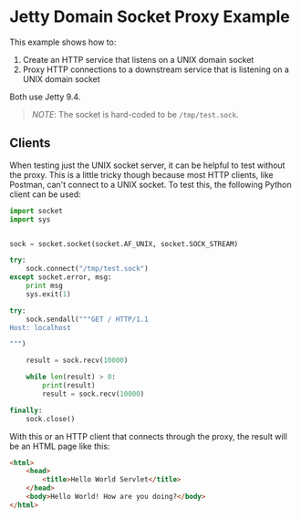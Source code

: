 # Jetty Domain Socket Proxy Example

This example shows how to:

1. Create an HTTP service that listens on a UNIX domain socket
2. Proxy HTTP connections to a downstream service that is listening on a UNIX domain socket

Both use Jetty 9.4. 

> *NOTE*: The socket is hard-coded to be `/tmp/test.sock`.

## Clients

When testing just the UNIX socket server, it can be helpful to test without the proxy. This is a little tricky though because most HTTP clients, like Postman, can't connect to a UNIX socket. To test this, the following Python client can be used:

```python
import socket
import sys


sock = socket.socket(socket.AF_UNIX, socket.SOCK_STREAM)

try:
    sock.connect("/tmp/test.sock")
except socket.error, msg:
    print msg
    sys.exit(1)

try:
    sock.sendall("""GET / HTTP/1.1
Host: localhost

""")

    result = sock.recv(10000)

    while len(result) > 0:
        print(result)
        result = sock.recv(10000)

finally:
    sock.close()
``` 

With this or an HTTP client that connects through the proxy, the result will be an HTML page like this:

```html
<html>
    <head>
        <title>Hello World Servlet</title>
    </head>
    <body>Hello World! How are you doing?</body>
</html>
```